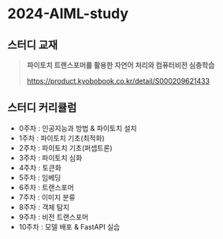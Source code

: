 # 2024-AIML-study

## 스터디 교재
> **파이토치 트랜스포머를 활용한 자연어 처리와 컴퓨터비전 심층학습**
>
> 
> https://product.kyobobook.co.kr/detail/S000209621433
>

## 스터디 커리큘럼

- 0주차 : 인공지능과 방법 & 파이토치 설치
- 1주차 : 파이토치 기초(최적화)
- 2주차 : 파이토치 기초(퍼셉트론)
- 3주차 : 파이토치 심화
- 4주차 : 토큰화
- 5주차 : 임베딩
- 6주차 : 트랜스포머
- 7주차 : 이미지 분류
- 8주차 : 객체 탐지
- 9주차 : 비전 트랜스포머
- 10주차 : 모델 배포 & FastAPI 실습
